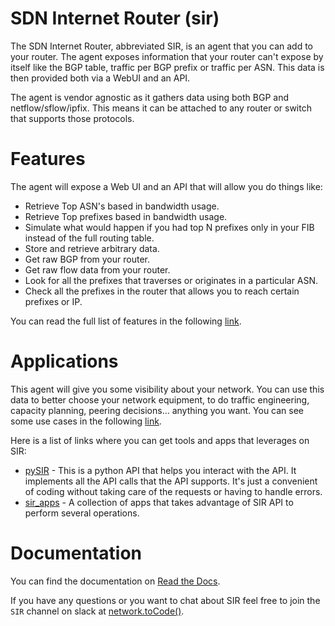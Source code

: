 SDN Internet Router (sir)
=========================

The SDN Internet Router, abbreviated SIR, is an agent that you can add to your router. The agent exposes information that your router can't expose by itself like the BGP table, traffic per BGP prefix or traffic per ASN. This data is then provided both via a WebUI and an API.

The agent is vendor agnostic as it gathers data using both BGP and netflow/sflow/ipfix. This means it can be attached to any router or switch that supports those protocols.

Features
========

The agent will expose a Web UI and an API that will allow you do things like:

* Retrieve Top ASN's based in bandwidth usage.
* Retrieve Top prefixes based in bandwidth usage.
* Simulate what would happen if you had top N prefixes only in your FIB instead of the full routing table.
* Store and retrieve arbitrary data.
* Get raw BGP from your router.
* Get raw flow data from your router.
* Look for all the prefixes that traverses or originates in a particular ASN.
* Check all the prefixes in the router that allows you to reach certain prefixes or IP.

You can read the full list of features in the following [link](https://sdn-internet-router-sir.readthedocs.io/en/latest/features/index.html).

Applications
============

This agent will give you some visibility about your network. You can use this data to better choose your network equipment, to do traffic engineering, capacity planning, peering decisions... anything you want. You can see some use cases in the following [link](https://sdn-internet-router-sir.readthedocs.io/en/latest/use_cases/index.html).

Here is a list of links where you can get tools and apps that leverages on SIR:

* [pySIR](https://github.com/dbarrosop/pySIR) - This is a python API that helps you interact with the API. It implements all the API calls that the API supports. It's just a convenient of coding without taking care of the requests or having to handle errors.
* [sir_apps](https://github.com/dbarrosop/sir_apps) - A collection of apps that takes advantage of SIR API to perform several operations.

Documentation
=============

You can find the documentation on [Read the Docs](https://sdn-internet-router-sir.readthedocs.io/en/latest/).

If you have any questions or you want to chat about SIR feel free to join the ``SIR`` channel on slack at [network.toCode()](https://networktocode.herokuapp.com/).
